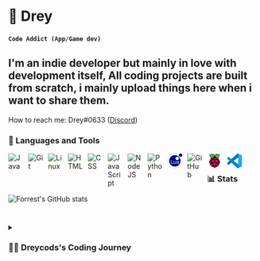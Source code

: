 
# 💫 Drey

**`Code Addict (App/Game dev)`**

I'm an indie developer but mainly in love with development itself, All coding projects are built from scratch, i mainly upload things here when i want to share them.
---
How to reach me: Drey#0633 (<a href = "discord.com" target = "_blank">Discord</a>)

### 🧰 Languages and Tools

<img align="left" alt="Java" width="30px" style="padding-right:10px;" src="https://cdn.jsdelivr.net/gh/devicons/devicon/icons/java/java-original.svg"/>
<img align="left" alt="Git" width="30px" style="padding-right:10px;" src="https://cdn.jsdelivr.net/gh/devicons/devicon/icons/git/git-original.svg" />
<img align="left" alt="Linux" width="30px" style="padding-right:10px;" src="https://cdn.jsdelivr.net/gh/devicons/devicon/icons/linux/linux-original.svg" />
<img align="left" alt="HTML" width="30px" style="padding-right:10px;" src="https://cdn.jsdelivr.net/gh/devicons/devicon/icons/html5/html5-plain.svg" />
<img align="left" alt="CSS" width="30px" style="padding-right:10px;" src="https://cdn.jsdelivr.net/gh/devicons/devicon/icons/css3/css3-plain.svg" />
<img align="left" alt="JavaScript" width="30px" style="padding-right:10px;" src="https://cdn.jsdelivr.net/gh/devicons/devicon/icons/javascript/javascript-plain.svg" />
<img align="left" alt="NodeJS" width="30px" style="padding-right:10px;" src="https://cdn.jsdelivr.net/gh/devicons/devicon/icons/nodejs/nodejs-original.svg" />
<img align="left" alt="Python" width="30px" style="padding-right:10px;" src="https://cdn.jsdelivr.net/gh/devicons/devicon/icons/python/python-plain.svg" />
<img align="left" alt="Lua" width="30px" style="padding-right:10px;" src=https://github.com/devicons/devicon/blob/v2.15.1/icons/lua/lua-original-wordmark.svg" />
<img align="left" alt="GitHub" width="30px" style="padding-right:10px;" src="https://cdn.jsdelivr.net/gh/devicons/devicon/icons/github/github-original.svg" />
<img align="left" alt="Raspberrypi" width="30px" style="padding-right:10px;" src="https://github.com/devicons/devicon/blob/v2.15.1/icons/raspberrypi/raspberrypi-original.svg" />
<img align="left" alt="VSC" width="30px" style="padding-right:10px;" src="https://github.com/devicons/devicon/blob/v2.15.1/icons/vscode/vscode-original.svg" />
<br />

### 📊 Stats

![Forrest's GitHub stats](https://github-readme-stats.vercel.app/api?username=dreycod&show_icons=true&theme=gruvbox)

<!-- ![GitHub Streak](https://streak-stats.demolab.com?user=dreycod&theme=gruvbox&border_radius=4.5) -->

#

<details>
 <summary><h3>👨‍💻 Dreycods's Coding Journey</h3></summary>
 I started my coding journey as 14 years old when i arrived in france, with a passion to learn everything, i remember that i took my summer's holiday to learn how to code in LUA to make my own roblox game, i really enjoy project development itself, taking a concept and turning it into reality. 
 I made a lot of projects, but barely finished most of them, i guess that's one of my cons, but i learned a lot with them.
 i didn't just stay with lua, i made some couple projects in unity, godot, etc.
Personally i really wish to work in a coding job meaningful to me or as a freelancer for some couple individuals, However there's something that's always bothered me, working without progression, repeating the same things over and over, that's just a no to me.
